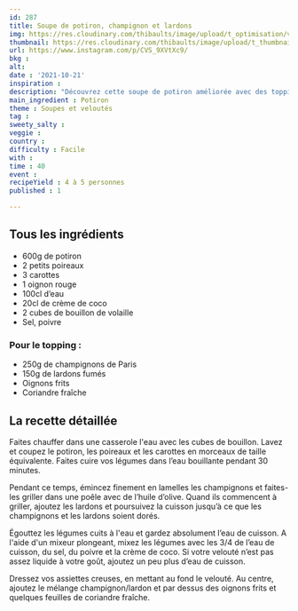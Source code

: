 ```yaml
---
id: 287
title: Soupe de potiron, champignon et lardons
img: https://res.cloudinary.com/thibaults/image/upload/t_optimisation/v1635088810/Recipes/20211022_soupe_potiron.jpg
thumbnail: https://res.cloudinary.com/thibaults/image/upload/t_thumbnail_josie/v1635088810/Recipes/20211022_soupe_potiron.jpg
url: https://www.instagram.com/p/CVS_9XVtXc9/
bkg : 
alt: 
date : '2021-10-21'
inspiration : 
description: "Découvrez cette soupe de potiron améliorée avec des toppings de folie : champignon et lardons."
main_ingredient : Potiron
theme : Soupes et veloutés
tag : 
sweety_salty : 
veggie : 
country : 
difficulty : Facile
with : 
time : 40
event : 
recipeYield : 4 à 5 personnes
published : 1

---
```


## Tous les ingrédients
 - 600g de potiron
 - 2 petits poireaux
 - 3 carottes
 - 1 oignon rouge
 - 100cl d’eau
 - 20cl de crème de coco
 - 2 cubes de bouillon de volaille
 - Sel, poivre
### Pour le topping :
 - 250g de champignons de Paris
 - 150g de lardons fumés
 - Oignons frits
 - Coriandre fraîche

## La recette détaillée
Faites chauffer dans une casserole l'eau avec les cubes de bouillon. Lavez et coupez le potiron, les poireaux et les carottes en morceaux de taille équivalente. Faites cuire vos légumes dans l’eau bouillante pendant 30 minutes.

Pendant ce temps, émincez finement en lamelles les champignons et faites-les griller dans une poêle avec de l’huile d’olive. Quand ils commencent à griller, ajoutez les lardons et poursuivez la cuisson jusqu’à ce que les champignons et les lardons soient dorés.

Égouttez les légumes cuits à l'eau et gardez absolument l’eau de cuisson. A l'aide d'un mixeur plongeant, mixez les légumes avec les 3/4 de l’eau de cuisson, du sel, du poivre et la crème de coco. Si votre velouté n’est pas assez liquide à votre goût, ajoutez un peu plus d’eau de cuisson.

Dressez vos assiettes creuses, en mettant au fond le velouté. Au centre, ajoutez le mélange champignon/lardon et par dessus des oignons frits et quelques feuilles de coriandre fraîche.